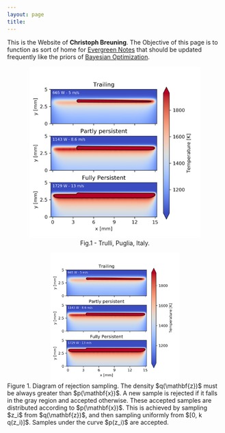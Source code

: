 ```yaml
---
layout: page
title: 
---
```


This is the Website of **Christoph Breuning**. The Objective of this page is to function as sort of home for [Evergreen Notes](https://notes.andymatuschak.org/Evergreen_notes) that should be updated frequently like the priors of [Bayesian Optimization](https://en.wikipedia.org/wiki/Bayesian_optimization).



<center>
<figure>
  <img src="https://github.com/theexitstrategy/theexitstrategy.github.io/blob/master/imgs/Persistence_133.png?raw=true" alt="Trulli" style="width:400px">
  <figcaption>Fig.1 - Trulli, Puglia, Italy.</figcaption>
</figure>
</center>



<div class='figure'>
    <img src="https://github.com/theexitstrategy/theexitstrategy.github.io/blob/master/imgs/Persistence_133.png?raw=true"
         style="width: 60%; display: block; margin: 0 auto;"/>
    <div class='caption'>
        <span class='caption-label'>Figure 1.</span> Diagram of rejection sampling. The 
        density $q(\mathbf{z})$ must be always greater than $p(\mathbf{x})$. A new sample 
        is rejected if it falls in the gray region and accepted otherwise. These accepted 
        samples are distributed according to $p(\mathbf{x})$. This is achieved by sampling 
        $z_i$ from $q(\mathbf{z})$, and then sampling uniformly from $[0, k q(z_i)]$. 
        Samples under the curve $p(z_i)$ are accepted.
    </div>
</div>